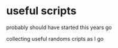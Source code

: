 # useful scripts

probably should have started this years go

collecting useful randoms cripts as I go
